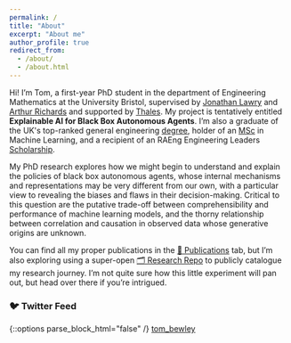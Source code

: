 ```yaml
---
permalink: /
title: "About"
excerpt: "About me"
author_profile: true
redirect_from: 
  - /about/
  - /about.html
---
```


Hi! I’m Tom, a first-year PhD student in the department of Engineering Mathematics at the University Bristol, supervised by [Jonathan Lawry](https://research-information.bristol.ac.uk/en/persons/jonathan-lawry(3aac8b8f-816c-4203-ba4b-b091bf4ddef4).html) and [Arthur Richards](https://research-information.bristol.ac.uk/en/persons/arthur-g-richards%28d4aa20a8-75fa-4b1a-8400-b2387ed04fe5%29.html) and supported by [Thales](https://www.thalesgroup.com/en). My project is tentatively entitled **Explainable AI for Black Box Autonomous Agents**. I’m also a graduate of the UK's top-ranked general engineering [degree](http://www.bristol.ac.uk/engineering/interdisciplinary/engineering-design/), holder of an [MSc](http://www.bristol.ac.uk/study/postgraduate/2018/eng/msc-adv-computing-machine-learning/) in Machine Learning, and a recipient of an RAEng Engineering Leaders [Scholarship](https://www.raeng.org.uk/grants-and-prizes/schemes-for-students/engineering-leaders-scholarship). 

My PhD research explores how we might begin to understand and explain the policies of black box autonomous agents, whose internal mechanisms and representations may be very different from our own, with a particular view to revealing the biases and flaws in their decision-making. Critical to this question are the putative trade-off between comprehensibility and performance of machine learning models, and the thorny relationship between correlation and causation in observed data whose generative origins are unknown.

You can find all my proper publications in the [📃 Publications](http://tombewley.com/publications) tab, but I’m also exploring using a super-open [🗂️ Research Repo](http://tombewley.com/repo) to publicly catalogue my research journey. I’m not quite sure how this little experiment will pan out, but head over there if you’re intrigued.

### 🐦 Twitter Feed

{::options parse_block_html="false" /}
<a class="twitter-timeline" data-width="500" data-theme="light" href="https://twitter.com/tom_bewley?ref_src=twsrc%5Etfw">tom_bewley</a> <script async src="https://platform.twitter.com/widgets.js" charset="utf-8"></script>